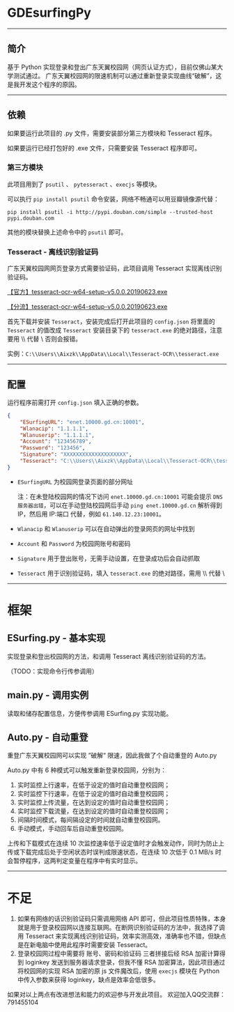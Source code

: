 # GDEsurfingPy

------

## 简介

基于 Python 实现登录和登出广东天翼校园网（网页认证方式），目前仅佛山某大学测试通过。
广东天翼校园网的限速机制可以通过重新登录实现曲线“破解”，这是我开发这个程序的原因。

------

## 依赖

如果要运行此项目的 .py 文件，需要安装部分第三方模块和 Tesseract 程序。

如果要运行已经打包好的 .exe 文件，只需要安装 Tesseract 程序即可。

### 第三方模块

此项目用到了 `psutil` 、 `pytesseract` 、`execjs` 等模块。

可以执行 `pip install psutil` 命令安装，网络不畅通可以用豆瓣镜像源代替：

`pip install psutil -i http://pypi.douban.com/simple --trusted-host pypi.douban.com`

其他的模块替换上述命令中的 `psutil` 即可。

### Tesseract - 离线识别验证码

广东天翼校园网网页登录方式需要验证码，此项目调用 Tesseract 实现离线识别验证码。

[【官方】tesseract-ocr-w64-setup-v5.0.0.20190623.exe](https://digi.bib.uni-mannheim.de/tesseract/tesseract-ocr-w64-setup-v5.0.0.20190623.exe)

[【分流】tesseract-ocr-w64-setup-v5.0.0.20190623.exe](https://wwa.lanzoui.com/iG1WHqhz7ni)

首先下载并安装 `Tesseract`，安装完成后打开此项目的 `config.json` 将里面的 `Tesseract` 的值改成 `Tesseract` 安装目录下的 `tesseract.exe` 的绝对路径，注意要用 \\\\ 代替 \\ 否则会报错。

实例：``C:\\Users\\Aixzk\\AppData\\Local\\Tesseract-OCR\\tesseract.exe``

------

## 配置

运行程序前需打开 `config.json` 填入正确的参数。

```json
{
    "ESurfingURL": "enet.10000.gd.cn:10001",
    "Wlanacip": "1.1.1.1",
    "Wlanuserip": "1.1.1.1",
    "Account": "123456789",
    "Password": "123456",
    "Signature": "XXXXXXXXXXXXXXXXXXXX",
    "Tesseract": "C:\\Users\\Aixzk\\AppData\\Local\\Tesseract-OCR\\tesseract.exe"
}
```

+ `ESurfingURL` 为校园网登录页面的部分网址

  注：在未登陆校园网的情况下访问 `enet.10000.gd.cn:10001` 可能会提示 `DNS 服务器出错`，可以在手动登陆校园网后手动 `ping enet.10000.gd.cn` 解析得到 IP，然后用 IP:端口 代替，例如 `61.140.12.23:10001`。

+ `Wlanacip` 和 `Wlanuserip` 可以在自动弹出的登录网页的网址中找到

+ `Account` 和 `Password` 为校园网账号和密码

+ `Signature` 用于登出账号，无需手动设置，在登录成功后会自动抓取

+ `Tesseract` 用于识别验证码，填入 `tesseract.exe` 的绝对路径，需用 \\\\ 代替 \\

------

# 框架

## ESurfing.py - 基本实现

实现登录和登出校园网的方法，和调用 Tesseract 离线识别验证码的方法。

（TODO：实现命令行传参调用）

## main.py - 调用实例

读取和储存配置信息，方便传参调用 ESurfing.py 实现功能。

## Auto.py - 自动重登

重登广东天翼校园网可以实现 ”破解“ 限速，因此我做了个自动重登的 Auto.py

Auto.py 中有 6 种模式可以触发重新登录校园网，分别为：

1. 实时监控上行速率，在低于设定的值时自动重登校园网；
2. 实时监控下行速率，在低于设定的值时自动重登校园网；
3. 实时监控上传流量，在达到设定的值时自动重登校园网；
4. 实时监控下载流量，在达到设定的值时自动重登校园网；
5. 间隔时间模式，每间隔设定的时间就自动重登校园网。
6. 手动模式，手动回车后自动重登校园网。

上传和下载模式在连续 10 次监控速率低于设定值时才会触发动作，同时为防止上传或下载完成后处于空闲状态时误判成限速状态，在连续 10 次低于 0.1 MB/s 时会暂停程序，这两判定变量在程序中有实时显示。

------

# 不足

1. 如果有网络的话识别验证码只需调用网络 API 即可，但此项目性质特殊，本身就是用于登录校园网以连接互联网。在断网识别验证码的方法中，我选择了调用 Tesseract 来实现离线识别验证码，效率实测高效，准确率也不错，但缺点是在新电脑中使用此程序时需要安装 Tesseract。
2. 登录校园网过程中需要将 账号、密码和验证码 三者拼接后经 RSA 加密计算得到 loginkey 发送到服务器请求登录，但我不懂 RSA 加密算法，因此项目通过将校园网的实现 RSA 加密的原 js 文件魔改后，使用 `execjs` 模块在 Python 中传入参数来获得 loginkey，缺点是效率会低很多。

如果对以上两点有改进想法和能力的欢迎参与开发此项目。
欢迎加入QQ交流群：791455104
